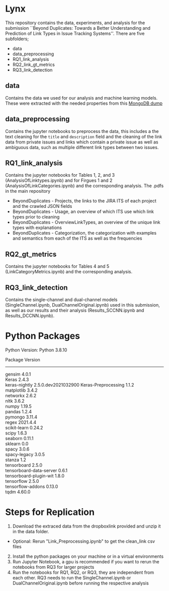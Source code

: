 # Lynx
This repository contains the data, experiments, and analysis for the submission ``Beyond Duplicates: Towards a Better Understanding and Prediction of Link Types in Issue Tracking Systems''.
There are five subfolders;
- data
- data_preprocessing
- RQ1_link_analysis
- RQ2_link_gt_metrics
- RQ3_link_detection

## data
Contains the data we used for our analysis and machine learning models.
These were extracted with the needed properties from this [MongoDB dump](https://www.dropbox.com/sh/ma1hgeafg34chb2/AAD05Vc9H_shEbkFJ47jjv4Na)

## data_preprocessing
Contains the jupyter notebooks to preprocess the data, this includes a the text cleaning for the ``title`` and ``description`` field and the cleaning of the link data from private issues and links which contain a private issue as well as ambiguous data, such as multiple different link types between two issues.

## RQ1_link_analysis
Contains the jupyter notebooks for Tables 1, 2, and 3 (AnalysisOfLinktypes.ipynb) and for Firgues 1 and 2 (AnalysisOfLinkCategories.ipynb) and the corresponding analysis. 
The .pdfs in the main repository
 - BeyondDuplicates - Projects, the links to the JIRA ITS of each project and the crawled JSON fields
 - BeyondDuplicates - Usage, an overview of which ITS use which link types prior to cleaning
 - BeyondDuplicates - OverviewLinkTypes, an overview of the unique link types with explanations
 - BeyondDuplicates - Categorization, the categorization with examples and semantics from each of the ITS as well as the frequencies
 
## RQ2_gt_metrics
Contains the jupyter notebooks for Tables 4 and 5 (LinkCategoryMetrics.ipynb) and the corresponding analysis.

## RQ3_link_detection
Contains the single-channel and dual-channel models (SingleChannel.ipynb, DualChannelOriginal.ipynb) used in this submission, as well as our results and their analysis (Results_SCCNN.ipynb and Results_DCCNN.ipynb).

# Python Packages
Python Version: Python 3.8.10

Package                  Version            
------------------------ -------------------      
gensim                   4.0.1                      
Keras                    2.4.3              
keras-nightly            2.5.0.dev2021032900
Keras-Preprocessing      1.1.2                     
matplotlib               3.4.2                        
networkx                 2.6.2              
nltk                     3.6.2              
numpy                    1.19.5                      
pandas                   1.2.4                         
pymongo                  3.11.4                   
regex                    2021.4.4                
scikit-learn             0.24.2             
scipy                    1.6.3              
seaborn                  0.11.1                       
sklearn                  0.0                      
spacy                    3.0.6              
spacy-legacy             3.0.5                   
stanza                   1.2                
tensorboard              2.5.0              
tensorboard-data-server  0.6.1              
tensorboard-plugin-wit   1.8.0              
tensorflow               2.5.0              
tensorflow-addons        0.13.0             
tqdm                     4.60.0             

# Steps for Replication
1. Download the extraced data from the dropboxlink provided and unzip it in the data folder.
- Optional: Rerun "Link_Preprocessing.ipynb" to get the clean_link csv files
2. Install the python packages on your machine or in a virtual environments
3. Run Jupyter Notebook, a gpu is recommended if you want to rerun the notebooks from RQ3 for larger projects
4. Run the notebooks for RQ1, RQ2, or RQ3, they are independent from each other. RQ3 needs to run the SingleChannel.ipynb or DualChannelOriginal.ipynb before running the respective analysis
